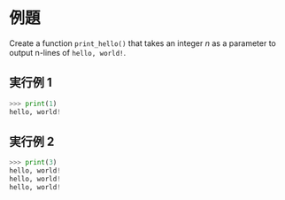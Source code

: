 # 例題

Create a function `print_hello()` that takes an integer $n$ as a parameter to output n-lines of `hello, world!`.

## 実行例 1

```python
>>> print(1)
hello, world!
```

## 実行例 2

```python
>>> print(3)
hello, world!
hello, world!
hello, world!
```
